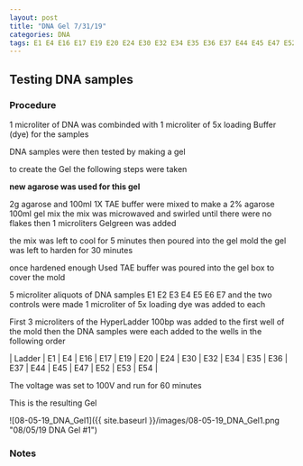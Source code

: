 ```yaml
---
layout: post
title: "DNA Gel 7/31/19"
categories: DNA
tags: E1 E4 E16 E17 E19 E20 E24 E30 E32 E34 E35 E36 E37 E44 E45 E47 E52 E53 E54
---
```


## Testing DNA samples

### Procedure

1 microliter of DNA was combinded with 1 microliter of 5x loading Buffer (dye) for the samples

DNA samples were then tested by making a gel

to create the Gel the following steps were taken 

**new agarose was used for this gel**

2g agarose and 100ml 1X TAE buffer were mixed to make a 2% agarose 100ml gel mix 
the mix was microwaved and swirled until there were no flakes 
then 1 microliters Gelgreen was added

the mix was left to cool for 5 minutes then poured into the gel mold
the gel was left to harden for 30 minutes 

once hardened enough Used TAE buffer was poured into the gel box to cover the mold

5 microliter aliquots of DNA samples  E1 E2 E3 E4 E5 E6 E7 and the two controls were made 
1 microliter of 5x loading dye was added to each

First 3 microliters of the HyperLadder 100bp was added to the first well of the mold 
then the DNA samples were each added to the wells in the following order 

| Ladder | E1 | E4 | E16 | E17 | E19 | E20 | E24 | E30 | E32 | E34 | E35 | E36 | E37 | E44 | E45 | E47 | E52 | E53 | E54 | 

The voltage was set to 100V and run for 60 minutes


This is the resulting Gel

![08-05-19_DNA_Gel1]({{ site.baseurl }}/images/08-05-19_DNA_Gel1.png "08/05/19 DNA Gel #1")


### Notes
